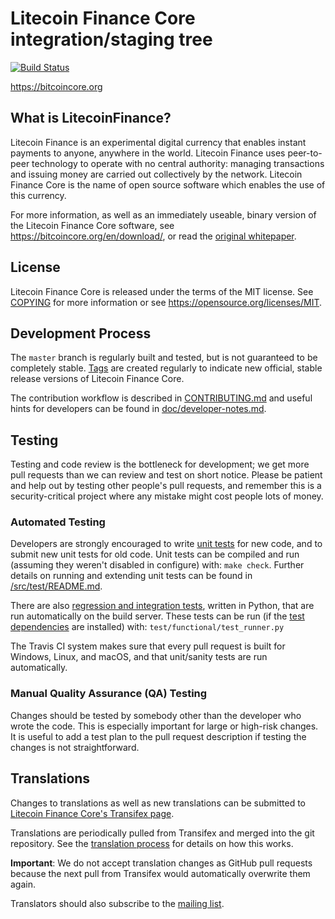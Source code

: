 Litecoin Finance Core integration/staging tree
=====================================

[![Build Status](https://travis-ci.org/litecoinfinance/litecoinfinance.svg?branch=master)](https://travis-ci.org/litecoinfinance/litecoinfinance)

https://bitcoincore.org

What is LitecoinFinance?
----------------

Litecoin Finance is an experimental digital currency that enables instant payments to
anyone, anywhere in the world. Litecoin Finance uses peer-to-peer technology to operate
with no central authority: managing transactions and issuing money are carried
out collectively by the network. Litecoin Finance Core is the name of open source
software which enables the use of this currency.

For more information, as well as an immediately useable, binary version of
the Litecoin Finance Core software, see https://bitcoincore.org/en/download/, or read the
[original whitepaper](https://bitcoincore.org/litecoinfinance.pdf).

License
-------

Litecoin Finance Core is released under the terms of the MIT license. See [COPYING](COPYING) for more
information or see https://opensource.org/licenses/MIT.

Development Process
-------------------

The `master` branch is regularly built and tested, but is not guaranteed to be
completely stable. [Tags](https://github.com/mraksoll4/litecoinfinance/tags) are created
regularly to indicate new official, stable release versions of Litecoin Finance Core.

The contribution workflow is described in [CONTRIBUTING.md](CONTRIBUTING.md)
and useful hints for developers can be found in [doc/developer-notes.md](doc/developer-notes.md).

Testing
-------

Testing and code review is the bottleneck for development; we get more pull
requests than we can review and test on short notice. Please be patient and help out by testing
other people's pull requests, and remember this is a security-critical project where any mistake might cost people
lots of money.

### Automated Testing

Developers are strongly encouraged to write [unit tests](src/test/README.md) for new code, and to
submit new unit tests for old code. Unit tests can be compiled and run
(assuming they weren't disabled in configure) with: `make check`. Further details on running
and extending unit tests can be found in [/src/test/README.md](/src/test/README.md).

There are also [regression and integration tests](/test), written
in Python, that are run automatically on the build server.
These tests can be run (if the [test dependencies](/test) are installed) with: `test/functional/test_runner.py`

The Travis CI system makes sure that every pull request is built for Windows, Linux, and macOS, and that unit/sanity tests are run automatically.

### Manual Quality Assurance (QA) Testing

Changes should be tested by somebody other than the developer who wrote the
code. This is especially important for large or high-risk changes. It is useful
to add a test plan to the pull request description if testing the changes is
not straightforward.

Translations
------------

Changes to translations as well as new translations can be submitted to
[Litecoin Finance Core's Transifex page](https://www.transifex.com/projects/p/litecoinfinance/).

Translations are periodically pulled from Transifex and merged into the git repository. See the
[translation process](doc/translation_process.md) for details on how this works.

**Important**: We do not accept translation changes as GitHub pull requests because the next
pull from Transifex would automatically overwrite them again.

Translators should also subscribe to the [mailing list](https://groups.google.com/forum/#!forum/litecoinfinance-translators).
